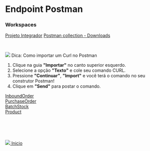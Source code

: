 # Endpoint Postman

### Workspaces <br>
[Projeto Integrador](https://winter-equinox-389662.postman.co/workspace/My-Workspace~ed088188-1514-43a4-884b-e533534cc782/folder/21828030-dd5babcb-8eea-4876-829e-f748f1bb5d87?ctx=documentation)
[Postman collection - Downloads](https://drive.google.com/file/d/1BA4H9EGatIizCSrVvcmDkLbKTTwIG7bx/view?usp=sharing)


<br>

<img src="https://img.icons8.com/material-outlined/24/000000/idea--v1.png"/>  Dica: Como importar um Curl no Postman

1. Clique na guia **"Importar"** no canto superior esquerdo.
2. Selecione a opção **"Texto"** e cole seu comando CURL.
3. Pressione **"Continuar"**, **"Import"** e você terá o comando no seu construtor Postman!
4. Clique em **"Send"** para postar o comando.


[InboundOrder](https://github.com/Vila-java/Projeto_Integrador/blob/develop/src/main/resources/documentation/InboundOrder.md) <br>
[PurchaseOrder](https://github.com/Vila-java/Projeto_Integrador/blob/develop/src/main/resources/documentation/PurchaseOrder.md) <br>
[BatchStock](https://github.com/Vila-java/Projeto_Integrador/blob/develop/src/main/resources/documentation/BatchStock.md) <br>
[Product](https://github.com/Vila-java/Projeto_Integrador/blob/develop/src/main/resources/documentation/Product.md) <br>


<br><br><br><br>
<img src="https://img.icons8.com/ios/20/000000/login-rounded.png"/>[ Inicio](https://github.com/Vila-java/Projeto_Integrador)
